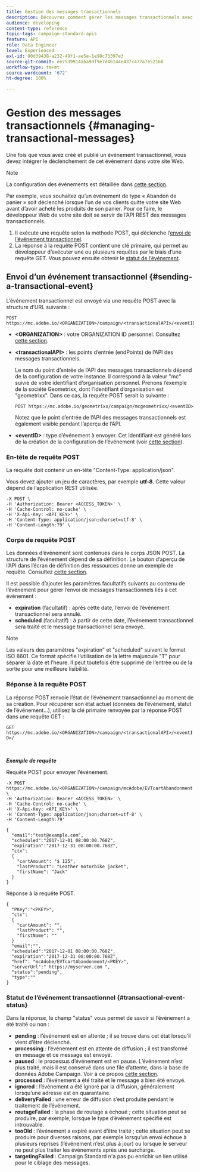```yaml
---
title: Gestion des messages transactionnels
description: Découvrez comment gérer les messages transactionnels avec les API.
audience: developing
content-type: reference
topic-tags: campaign-standard-apis
feature: API
role: Data Engineer
level: Experienced
exl-id: 00d39438-a232-49f1-ae5e-1e98c73397e3
source-git-commit: ee7539914aba9df9e7d46144e437c477a7e52168
workflow-type: tm+mt
source-wordcount: '672'
ht-degree: 100%

---
```


# Gestion des messages transactionnels {#managing-transactional-messages}

Une fois que vous avez créé et publié un événement transactionnel, vous devez intégrer le déclenchement de cet événement dans votre site Web.

>[!NOTE]
>
>La configuration des événements est détaillée dans [cette section](../../channels/using/configuring-transactional-event.md).

Par exemple, vous souhaitez qu’un événement de type « Abandon de panier » soit déclenché lorsque l’un de vos clients quitte votre site Web avant d’avoir acheté les produits de son panier. Pour ce faire, le développeur Web de votre site doit se servir de l’API REST des messages transactionnels.

1. Il exécute une requête selon la méthode POST, qui déclenche l’[envoi de l’événement transactionnel](#sending-a-transactional-event).
1. La réponse à la requête POST contient une clé primaire, qui permet au développeur d’exécuter une ou plusieurs requêtes par le biais d’une requête GET. Vous pouvez ensuite obtenir le [statut de l’événement](#transactional-event-status).

## Envoi d’un événement transactionnel {#sending-a-transactional-event}

L’événement transactionnel est envoyé via une requête POST avec la structure d’URL suivante :

```
POST https://mc.adobe.io/<ORGANIZATION>/campaign/<transactionalAPI>/<eventID>
```

* **&lt;ORGANIZATION>** : votre ORGANIZATION ID personnel. Consultez [cette section](../../api/using/must-read.md).

* **&lt;transactionalAPI>** : les points d’entrée (endPoints) de l’API des messages transactionnels.

   Le nom du point d’entrée de l’API des messages transactionnels dépend de la configuration de votre instance. Il correspond à la valeur &quot;mc&quot; suivie de votre identifiant d’organisation personnel. Prenons l’exemple de la société Geometrixx, dont l’identifiant d’organisation est &quot;geometrixx&quot;. Dans ce cas, la requête POST serait la suivante :

   `POST https://mc.adobe.io/geometrixx/campaign/mcgeometrixx/<eventID>`

   Notez que le point d’entrée de l’API des messages transactionnels est également visible pendant l’aperçu de l’API.

* **&lt;eventID>** : type d’événement à envoyer. Cet identifiant est généré lors de la création de la configuration de l’événement (voir [cette section](../../channels/using/configuring-transactional-event.md#creating-an-event)).

### En-tête de requête POST

La requête doit contenir un en-tête &quot;Content-Type: application/json&quot;.

Vous devez ajouter un jeu de caractères, par exemple **utf-8**. Cette valeur dépend de l’application REST utilisée.

```
-X POST \
-H 'Authorization: Bearer <ACCESS_TOKEN>' \
-H 'Cache-Control: no-cache' \
-H 'X-Api-Key: <API_KEY>' \
-H 'Content-Type: application/json;charset=utf-8' \
-H 'Content-Length:79' \
```

### Corps de requête POST

Les données d’événement sont contenues dans le corps JSON POST. La structure de l’événement dépend de sa définition. Le bouton d’aperçu de l’API dans l’écran de définition des ressources donne un exemple de requête. Consultez [cette section](../../channels/using/publishing-transactional-event.md#previewing-and-publishing-the-event).

Il est possible d’ajouter les paramètres facultatifs suivants au contenu de l’événement pour gérer l’envoi de messages transactionnels liés à cet événement :

* **expiration** (facultatif) : après cette date, l’envoi de l’événement transactionnel sera annulé.
* **scheduled** (facultatif) : à partir de cette date, l’événement transactionnel sera traité et le message transactionnel sera envoyé.

>[!NOTE]
>
>Les valeurs des paramètres &quot;expiration&quot; et &quot;scheduled&quot; suivent le format ISO 8601. Ce format spécifie l’utilisation de la lettre majuscule &quot;T&quot; pour séparer la date et l’heure. Il peut toutefois être supprimé de l’entrée ou de la sortie pour une meilleure lisibilité.

### Réponse à la requête POST

La réponse POST renvoie l’état de l’événement transactionnel au moment de sa création. Pour récupérer son état actuel (données de l’événement, statut de l’événement...), utilisez la clé primaire renvoyée par la réponse POST dans une requête GET :

`GET https://mc.adobe.io/<ORGANIZATION>/campaign/<transactionalAPI>/<eventID>/`

<br/>

***Exemple de requête***

Requête POST pour envoyer l’événement.

```
-X POST https://mc.adobe.io/<ORGANIZATION>/campaign/mcAdobe/EVTcartAbandonment \
-H 'Authorization: Bearer <ACCESS_TOKEN>' \
-H 'Cache-Control: no-cache' \
-H 'X-Api-Key: <API_KEY>' \
-H 'Content-Type: application/json;charset=utf-8' \
-H 'Content-Length:79'

{
  "email":"test@example.com",
  "scheduled":"2017-12-01 08:00:00.768Z",
  "expiration":"2017-12-31 08:00:00.768Z",
  "ctx":
  {
    "cartAmount": "$ 125",
    "lastProduct": "Leather motorbike jacket",
    "firstName": "Jack"
  }
}
```

Réponse à la requête POST.

```
{
  "PKey":"<PKEY>",
  "ctx":
  {
    "cartAmount": "",
    "lastProduct": "",
    "firstName": ""
  }
  "email":"",
  "scheduled":"2017-12-01 08:00:00.768Z",
  "expiration":"2017-12-31 08:00:00.768Z",
  "href": "mcAdobe/EVTcartAbandonment/<PKEY>",
  "serverUrl":" https://myserver.com ",
  "status":"pending",
  "type":""
}
```

### Statut de l’événement transactionnel {#transactional-event-status}

Dans la réponse, le champ &quot;status&quot; vous permet de savoir si l’événement a été traité ou non :

* **pending** : l’événement est en attente ; il se trouve dans cet état lorsqu’il vient d’être déclenché.
* **processing** : l’événement est en attente de diffusion ; il est transformé en message et ce message est envoyé.
* **paused** : le processus d’événement est en pause. L’événement n’est plus traité, mais il est conservé dans une file d’attente, dans la base de données Adobe Campaign. Voir à ce propos [cette section](../../channels/using/publishing-transactional-message.md#suspending-a-transactional-message-publication).
* **processed** : l’événement a été traité et le message a bien été envoyé.
* **ignored** : l’événement a été ignoré par la diffusion, généralement lorsqu’une adresse est en quarantaine.
* **deliveryFailed** : une erreur de diffusion s’est produite pendant le traitement de l’événement.
* **routageFailed** : la phase de routage a échoué ; cette situation peut se produire, par exemple, lorsque le type d’événement spécifié est introuvable.
* **tooOld** : l’événement a expiré avant d’être traité ; cette situation peut se produire pour diverses raisons, par exemple lorsqu’un envoi échoue à plusieurs reprises (l’événement n’est plus à jour) ou lorsque le serveur ne peut plus traiter les événements après une surcharge.
* **targetingFailed** : Campaign Standard n&#39;a pas pu enrichir un lien utilisé pour le ciblage des messages.
